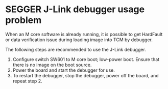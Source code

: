 # SEGGER J-Link debugger usage problem

When an M core software is already running, it is possible to get HardFault or data verification issue during loading image into TCM by debugger.

The following steps are recommended to use the J-Link debugger.

1.  Configure switch SW601 to M core boot; low-power boot. Ensure that there is no image on the boot source.
2.  Power the board and start the debugger for use.
3.  To restart the debugger, stop the debugger, power off the board, and repeat step 2.
